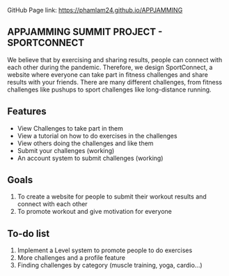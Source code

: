 GitHub Page link: 
https://phamlam24.github.io/APPJAMMING
## **APPJAMMING SUMMIT PROJECT - SPORTCONNECT**

We believe that by exercising and sharing results, people can connect with each other during the pandemic. Therefore, we design SportConnect, a website where everyone can take part in fitness challenges and share results with your friends. There are many different challenges, from fitness challenges like pushups to sport challenges like long-distance running.

## Features

 - View Challenges to take part in them
 - View a tutorial on how to do exercises in the challenges
 - View others doing the challenges and like them
 - Submit your challenges (working)
 - An account system to submit challenges (working)

## Goals

 1. To create a website for people to submit their workout results and connect with each other
 2. To promote workout and give motivation for everyone

## To-do list

 1. Implement a Level system to promote people to do exercises
 2. More challenges and a profile feature
 3. Finding challenges by category (muscle training, yoga, cardio...)